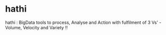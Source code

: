 hathi
=====

hathi : BigData tools to process, Analyse and Action with fulfilment of 3 Vs' - Volume, Velocity and Variety !!